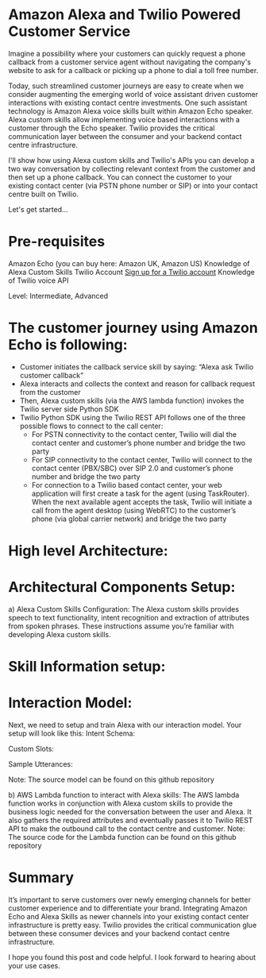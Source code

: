 # Amazon Alexa and Twilio Powered Customer Service
Imagine a possibility where your customers can quickly request a phone callback from a customer service agent without navigating the company's website to ask for a callback or picking up a phone to dial a toll free number. 

Today, such streamlined customer journeys are easy to create when we consider augmenting the emerging world of voice assistant driven customer interactions with existing contact centre investments.  One such assistant technology is Amazon Alexa voice skills built within Amazon Echo speaker.  Alexa custom skills allow implementing voice based interactions with a customer through the Echo speaker.   Twilio provides the critical communication layer between the consumer  and your backend contact centre infrastructure.

I'll show how using Alexa custom skills and Twilio's APIs you can develop a two way conversation by collecting relevant context from the customer and then set up a phone callback.  You can connect the customer to your existing contact center (via PSTN phone number or SIP) or into your contact centre built on Twilio.

Let's get started... 

# Pre-requisites  
Amazon Echo (you can buy here: Amazon UK, Amazon US)
Knowledge of Alexa Custom Skills
Twilio Account [Sign up for a Twilio account](https://www.twilio.com/try-twilio)
Knowledge of Twilio voice API

Level: Intermediate, Advanced

# The customer journey using Amazon Echo is following:
* Customer initiates the callback service skill by saying: “Alexa ask Twilio customer callback”
* Alexa interacts and collects the context and reason for callback request from the customer
* Then, Alexa custom skills (via the AWS lambda function) invokes the Twilio server side Python SDK
* Twilio Python SDK using the Twilio REST API follows one of the three possible flows to connect to the call center:
  * For PSTN connectivity to the contact center, Twilio will dial the contact center and customer’s phone number and bridge the two party
  * For SIP connectivity to the contact center, Twilio will connect to  the contact center (PBX/SBC) over SIP 2.0 and customer’s phone number and bridge the two party
  * For connection to a Twilio based contact center, your web application  will first create a task for the agent (using TaskRouter).  When the next available agent accepts the task, Twilio will initiate a call from the agent desktop (using WebRTC) to the customer’s phone (via global carrier network) and bridge the two party

# High level Architecture:



# Architectural Components Setup:
  a) Alexa Custom Skills Configuration:
  The Alexa custom skills provides speech to text functionality, intent recognition and extraction of attributes from spoken phrases.  These instructions assume you’re familiar with developing Alexa custom skills. 

# Skill Information setup:

# Interaction Model:
  Next, we need to setup and train Alexa with our interaction model.  Your setup will look like this:
Intent Schema:


Custom Slots:

Sample Utterances:

	
Note: The source model can be found on this github repository 

  b) AWS Lambda function to interact with Alexa skills: 
The AWS lambda function works in conjunction with Alexa custom skills to provide the business logic needed for the conversation between the user and Alexa.  It also gathers the required attributes and eventually passes it to Twilio REST API to make the outbound call to the contact centre and customer.
Note: The source code for the Lambda function can be found on this github repository 

# Summary
It’s important to serve customers over newly emerging channels for better customer experience and to differentiate your brand.  Integrating Amazon Echo and Alexa Skills as newer channels into your existing contact center infrastructure is pretty easy.  Twilio provides the critical communication  glue between these consumer devices and your backend contact centre infrastructure.

I hope you found this post and code helpful.  I look forward to hearing about your use cases.

